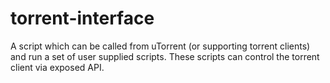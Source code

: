 # torrent-interface
A script which can be called from uTorrent (or supporting torrent clients) and run a set of user supplied scripts. These scripts can control the torrent client via exposed API.
